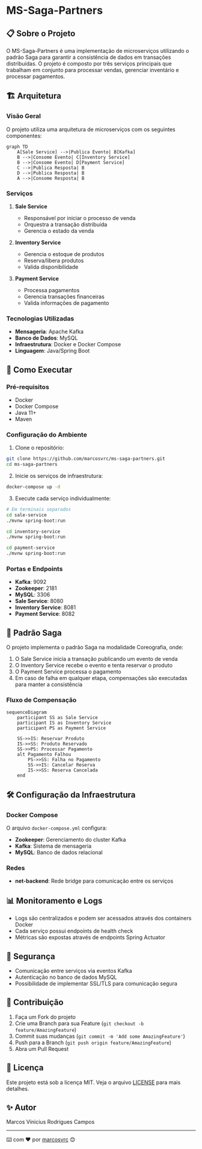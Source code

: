 # MS-Saga-Partners

## 📋 Sobre o Projeto

O MS-Saga-Partners é uma implementação de microserviços utilizando o padrão Saga para garantir a consistência de dados em transações distribuídas. O projeto é composto por três serviços principais que trabalham em conjunto para processar vendas, gerenciar inventário e processar pagamentos.

## 🏗️ Arquitetura

### Visão Geral
O projeto utiliza uma arquitetura de microserviços com os seguintes componentes:

```mermaid
graph TD
    A[Sale Service] -->|Publica Evento| B[Kafka]
    B -->|Consome Evento| C[Inventory Service]
    B -->|Consome Evento| D[Payment Service]
    C -->|Publica Resposta| B
    D -->|Publica Resposta| B
    A -->|Consome Resposta| B
```

### Serviços

1. **Sale Service**
   - Responsável por iniciar o processo de venda
   - Orquestra a transação distribuída
   - Gerencia o estado da venda

2. **Inventory Service**
   - Gerencia o estoque de produtos
   - Reserva/libera produtos
   - Valida disponibilidade

3. **Payment Service**
   - Processa pagamentos
   - Gerencia transações financeiras
   - Valida informações de pagamento

### Tecnologias Utilizadas

- **Mensageria**: Apache Kafka
- **Banco de Dados**: MySQL
- **Infraestrutura**: Docker e Docker Compose
- **Linguagem**: Java/Spring Boot

## 🚀 Como Executar

### Pré-requisitos

- Docker
- Docker Compose
- Java 11+
- Maven

### Configuração do Ambiente

1. Clone o repositório:
```bash
git clone https://github.com/marcosvrc/ms-saga-partners.git
cd ms-saga-partners
```

2. Inicie os serviços de infraestrutura:
```bash
docker-compose up -d
```

3. Execute cada serviço individualmente:
```bash
# Em terminais separados
cd sale-service
./mvnw spring-boot:run

cd inventory-service
./mvnw spring-boot:run

cd payment-service
./mvnw spring-boot:run
```

### Portas e Endpoints

- **Kafka**: 9092
- **Zookeeper**: 2181
- **MySQL**: 3306
- **Sale Service**: 8080
- **Inventory Service**: 8081
- **Payment Service**: 8082

## 🔄 Padrão Saga

O projeto implementa o padrão Saga na modalidade Coreografia, onde:

1. O Sale Service inicia a transação publicando um evento de venda
2. O Inventory Service recebe o evento e tenta reservar o produto
3. O Payment Service processa o pagamento
4. Em caso de falha em qualquer etapa, compensações são executadas para manter a consistência

### Fluxo de Compensação

```mermaid
sequenceDiagram
    participant SS as Sale Service
    participant IS as Inventory Service
    participant PS as Payment Service
    
    SS->>IS: Reservar Produto
    IS->>SS: Produto Reservado
    SS->>PS: Processar Pagamento
    alt Pagamento Falhou
        PS->>SS: Falha no Pagamento
        SS->>IS: Cancelar Reserva
        IS->>SS: Reserva Cancelada
    end
```

## 🛠️ Configuração da Infraestrutura

### Docker Compose

O arquivo `docker-compose.yml` configura:

- **Zookeeper**: Gerenciamento do cluster Kafka
- **Kafka**: Sistema de mensageria
- **MySQL**: Banco de dados relacional

### Redes

- **net-backend**: Rede bridge para comunicação entre os serviços

## 📊 Monitoramento e Logs

- Logs são centralizados e podem ser acessados através dos containers Docker
- Cada serviço possui endpoints de health check
- Métricas são expostas através de endpoints Spring Actuator

## 🔐 Segurança

- Comunicação entre serviços via eventos Kafka
- Autenticação no banco de dados MySQL
- Possibilidade de implementar SSL/TLS para comunicação segura

## 🤝 Contribuição

1. Faça um Fork do projeto
2. Crie uma Branch para sua Feature (`git checkout -b feature/AmazingFeature`)
3. Commit suas mudanças (`git commit -m 'Add some AmazingFeature'`)
4. Push para a Branch (`git push origin feature/AmazingFeature`)
5. Abra um Pull Request

## 📝 Licença

Este projeto está sob a licença MIT. Veja o arquivo [LICENSE](LICENSE) para mais detalhes.

## ✨ Autor

Marcos Vinicius Rodrigues Campos

---

⌨️ com ❤️ por [marcosvrc](https://github.com/marcosvrc) 😊